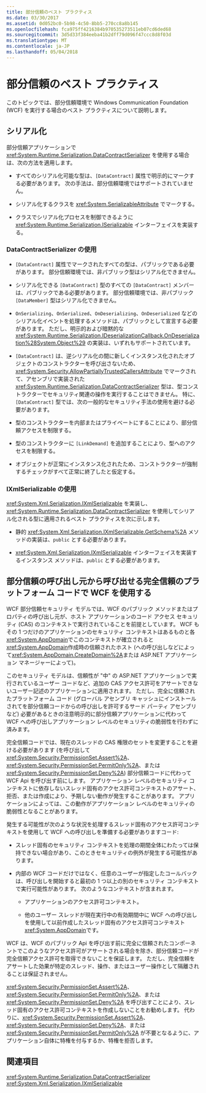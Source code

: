 ```yaml
---
title: 部分信頼のベスト プラクティス
ms.date: 03/30/2017
ms.assetid: 0d052bc0-5b98-4c50-8bb5-270cc8a8b145
ms.openlocfilehash: fca975ff4216384b970535273511eb07cd6ded68
ms.sourcegitcommit: 3d5d33f384eeba41b2dff79d096f47ccc8d8f03d
ms.translationtype: MT
ms.contentlocale: ja-JP
ms.lasthandoff: 05/04/2018
---
```

# <a name="partial-trust-best-practices"></a>部分信頼のベスト プラクティス
このトピックでは、部分信頼環境で Windows Communication Foundation (WCF) を実行する場合のベスト プラクティスについて説明します。  
  
## <a name="serialization"></a>シリアル化  
 部分信頼アプリケーションで <xref:System.Runtime.Serialization.DataContractSerializer> を使用する場合は、次の方法を適用します。  
  
-   すべてのシリアル化可能な型は、`[DataContract]` 属性で明示的にマークする必要があります。 次の手法は、部分信頼環境ではサポートされていません。  
  
-   シリアル化するクラスを <xref:System.SerializableAttribute> でマークする。  
  
-   クラスでシリアル化プロセスを制御できるように <xref:System.Runtime.Serialization.ISerializable> インターフェイスを実装する。  
  
### <a name="using-datacontractserializer"></a>DataContractSerializer の使用  
  
-   `[DataContract]` 属性でマークされたすべての型は、パブリックである必要があります。 部分信頼環境では、非パブリック型はシリアル化できません。  
  
-   シリアル化できる `[DataContract]` 型のすべての `[DataContract]` メンバーは、パブリックである必要があります。 部分信頼環境では、非パブリック `[DataMember]` 型はシリアル化できません。  
  
-   `OnSerializing`、`OnSerialized`、`OnDeserializing`、`OnDeserialized` などのシリアル化イベントを処理するメソッドは、パブリックとして宣言する必要があります。 ただし、明示的および暗黙的な <xref:System.Runtime.Serialization.IDeserializationCallback.OnDeserialization%28System.Object%29> の実装は、いずれもサポートされています。  
  
-   `[DataContract]` は、逆シリアル化の間に新しくインスタンス化されたオブジェクトのコンストラクターを呼び出さないため、<xref:System.Security.AllowPartiallyTrustedCallersAttribute> でマークされて、アセンブリで実装された <xref:System.Runtime.Serialization.DataContractSerializer> 型は、型コンストラクターでセキュリティ関連の操作を実行することはできません。 特に、`[DataContract]` 型では、次の一般的なセキュリティ手法の使用を避ける必要があります。  
  
-   型のコンストラクターを内部またはプライベートにすることにより、部分信頼アクセスを制限する。  
  
-   型のコンストラクターに `[LinkDemand]` を追加することにより、型へのアクセスを制限する。  
  
-   オブジェクトが正常にインスタンス化されたため、コンストラクターが強制するチェックがすべて正常に終了したと仮定する。  
  
### <a name="using-ixmlserializable"></a>IXmlSerializable の使用  
 <xref:System.Xml.Serialization.IXmlSerializable> を実装し、<xref:System.Runtime.Serialization.DataContractSerializer> を使用してシリアル化される型に適用されるベスト プラクティスを次に示します。  
  
-   静的 <xref:System.Xml.Serialization.IXmlSerializable.GetSchema%2A> メソッドの実装は、`public` とする必要があります。  
  
-   <xref:System.Xml.Serialization.IXmlSerializable> インターフェイスを実装するインスタンス メソッドは、`public` とする必要があります。  
  
## <a name="using-wcf-from-fully-trusted-platform-code-that-allows-calls-from-partially-trusted-callers"></a>部分信頼の呼び出し元から呼び出せる完全信頼のプラットフォーム コードで WCF を使用する  
 WCF 部分信頼セキュリティ モデルでは、WCF のパブリック メソッドまたはプロパティの呼び出し元が、ホスト アプリケーションのコード アクセス セキュリティ (CAS) のコンテキストで実行されていることを前提としています。 WCF もその 1 つだけのアプリケーションのセキュリティ コンテキストはあるものと各<xref:System.AppDomain>でこのコンテキストが確立されると<xref:System.AppDomain>作成時の信頼されたホスト (への呼び出しなどによって<xref:System.AppDomain.CreateDomain%2A>または ASP.NET アプリケーション マネージャーによって)。  
  
 このセキュリティ モデルは、信頼性が "中" の ASP.NET アプリケーションで実行されているユーザー コードなど、追加の CAS アクセス許可をアサートできないユーザー記述のアプリケーションに適用されます。 ただし、完全に信頼されたプラットフォーム コード (グローバル アセンブリ キャッシュにインストールされてを部分信頼コードからの呼び出しを許可するサード パーティ アセンブリなど) 必要があるときの注意明示的に部分信頼アプリケーションに代わって WCF への呼び出しアプリケーション レベルのセキュリティの脆弱性を行わずに済みます。  
  
 完全信頼コードでは、現在のスレッドの CAS 権限のセットを変更することを避ける必要があります (を呼び出して<xref:System.Security.PermissionSet.Assert%2A>、 <xref:System.Security.PermissionSet.PermitOnly%2A>、または<xref:System.Security.PermissionSet.Deny%2A>) 部分信頼コードに代わって WCF Api を呼び出す前にします。 アプリケーション レベルのセキュリティ コンテキストに依存しないスレッド固有のアクセス許可コンテキストのアサート、拒否、または作成により、予期しない動作が発生することがあります。 アプリケーションによっては、この動作がアプリケーション レベルのセキュリティの脆弱性となることがあります。  
  
 発生する可能性が次のような状況を処理するスレッド固有のアクセス許可コンテキストを使用して WCF への呼び出しを準備する必要がありますコード:  
  
-   スレッド固有のセキュリティ コンテキストを処理の期間全体にわたっては保持できない場合があり、このときセキュリティの例外が発生する可能性があります。  
  
-   内部の WCF コードだけではなく、任意のユーザーが指定したコールバックは、呼び出しを開始すると最初の 1 つ以上の別のセキュリティ コンテキストで実行可能性があります。 次のようなコンテキストが含まれます。  
  
    -   アプリケーションのアクセス許可コンテキスト。  
  
    -   他のユーザー スレッドが現在実行中の有効期間中に WCF への呼び出しを使用して以前作成したスレッド固有のアクセス許可コンテキスト<xref:System.AppDomain>です。  
  
 WCF は、WCF のパブリック Api を呼び出す前に完全に信頼されたコンポーネントでこのようなアクセス許可がアサートされる場合を除き、部分信頼コードが完全信頼アクセス許可を取得できないことを保証します。 ただし、完全信頼をアサートした効果が特定のスレッド、操作、またはユーザー操作として隔離されることは保証されません。  
  
 <xref:System.Security.PermissionSet.Assert%2A>、<xref:System.Security.PermissionSet.PermitOnly%2A>、または <xref:System.Security.PermissionSet.Deny%2A> を呼び出すことにより、スレッド固有のアクセス許可コンテキストを作成しないことをお勧めします。 代わりに、<xref:System.Security.PermissionSet.Assert%2A>、<xref:System.Security.PermissionSet.Deny%2A>、または <xref:System.Security.PermissionSet.PermitOnly%2A> が不要となるように、アプリケーション自体に特権を付与するか、特権を拒否します。  
  
## <a name="see-also"></a>関連項目  
 <xref:System.Runtime.Serialization.DataContractSerializer>  
 <xref:System.Xml.Serialization.IXmlSerializable>
